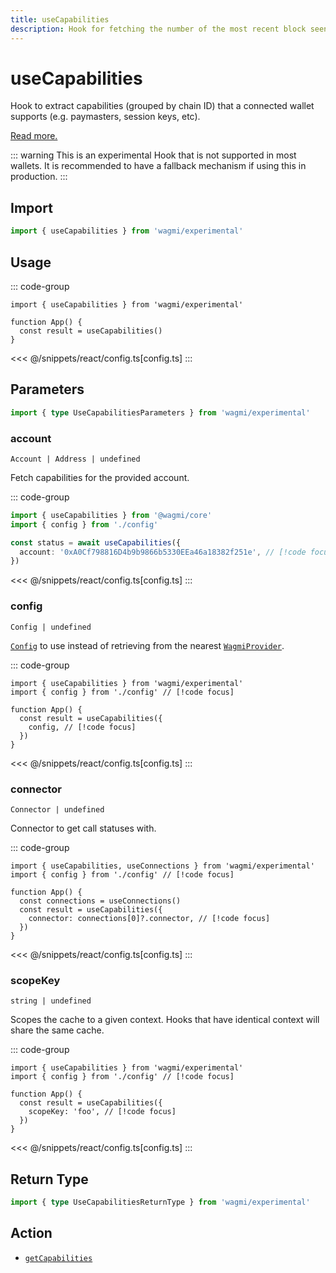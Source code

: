```yaml
---
title: useCapabilities
description: Hook for fetching the number of the most recent block seen.
---
```


<script setup>
const packageName = 'wagmi/experimental'
const actionName = 'getCapabilities'
const typeName = 'GetCapabilities'
const TData = 'GetCapabilitiesReturnType'
const TError = 'GetCapabilitiesErrorType'
</script>

# useCapabilities

Hook to extract capabilities (grouped by chain ID) that a connected wallet supports (e.g. paymasters, session keys, etc).

[Read more.](https://github.com/ethereum/EIPs/blob/815028dc634463e1716fc5ce44c019a6040f0bef/EIPS/eip-5792.md#wallet_getcapabilities)

::: warning
This is an experimental Hook that is not supported in most wallets. It is recommended to have a fallback mechanism if using this in production.
:::

## Import

```ts
import { useCapabilities } from 'wagmi/experimental'
```

## Usage

::: code-group
```tsx [index.tsx]
import { useCapabilities } from 'wagmi/experimental'

function App() {
  const result = useCapabilities()
}
```
<<< @/snippets/react/config.ts[config.ts]
:::

## Parameters

```ts
import { type UseCapabilitiesParameters } from 'wagmi/experimental'
```

### account

`Account | Address | undefined`

Fetch capabilities for the provided account.

::: code-group
```ts [index.ts]
import { useCapabilities } from '@wagmi/core'
import { config } from './config'

const status = await useCapabilities({
  account: '0xA0Cf798816D4b9b9866b5330EEa46a18382f251e', // [!code focus]
})
```
<<< @/snippets/react/config.ts[config.ts]
:::

### config

`Config | undefined`

[`Config`](/react/api/createConfig#config) to use instead of retrieving from the nearest [`WagmiProvider`](/react/api/WagmiProvider).

::: code-group
```tsx [index.tsx]
import { useCapabilities } from 'wagmi/experimental'
import { config } from './config' // [!code focus]

function App() {
  const result = useCapabilities({
    config, // [!code focus]
  })
}
```
<<< @/snippets/react/config.ts[config.ts]
:::

### connector

`Connector | undefined`

Connector to get call statuses with.

::: code-group
```tsx [index.tsx]
import { useCapabilities, useConnections } from 'wagmi/experimental'
import { config } from './config' // [!code focus]

function App() {
  const connections = useConnections()
  const result = useCapabilities({
    connector: connections[0]?.connector, // [!code focus]
  })
}
```
<<< @/snippets/react/config.ts[config.ts]
:::

### scopeKey

`string | undefined`

Scopes the cache to a given context. Hooks that have identical context will share the same cache.

::: code-group
```tsx [index.tsx]
import { useCapabilities } from 'wagmi/experimental'
import { config } from './config' // [!code focus]

function App() {
  const result = useCapabilities({
    scopeKey: 'foo', // [!code focus]
  })
}
```
<<< @/snippets/react/config.ts[config.ts]
:::

<!--@include: @shared/query-options.md-->

## Return Type

```ts
import { type UseCapabilitiesReturnType } from 'wagmi/experimental'
```

<!--@include: @shared/query-result.md-->

<!--@include: @shared/query-imports.md-->

## Action

- [`getCapabilities`](https://viem.sh/experimental/eip5792/getCapabilities)
